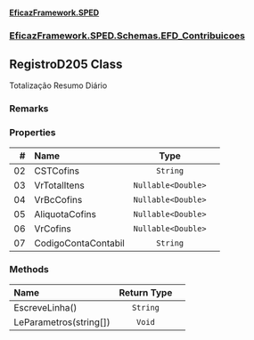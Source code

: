 #### [EficazFramework.SPED](EficazFrameworkSPED.md 'EficazFramework SPED')
### [EficazFramework.SPED.Schemas.EFD_Contribuicoes](EficazFramework.SPED.Schemas.EFD_Contribuicoes.md 'EficazFramework.SPED.Schemas.EFD_Contribuicoes')

## RegistroD205 Class

Totalização Resumo Diário

### Remarks
### Properties

| # | Name | Type | |
| ---: | :--- | :---: | :--- |
| 02 | CSTCofins | `String` |  |
| 03 | VrTotalItens | `Nullable<Double>` |  |
| 04 | VrBcCofins | `Nullable<Double>` |  |
| 05 | AliquotaCofins | `Nullable<Double>` |  |
| 06 | VrCofins | `Nullable<Double>` |  |
| 07 | CodigoContaContabil | `String` |  |
### Methods

| Name | Return Type | |
| :--- | :---: | :--- |
| EscreveLinha() | `String` |  |
| LeParametros(string[]) | `Void` |  |
